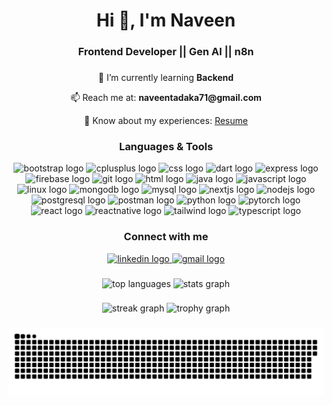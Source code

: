 <h1 align="center">Hi 👋, I'm Naveen</h1>
<h3 align="center">Frontend Developer || Gen AI || n8n</h3>

###

<p align="center">🌱 I’m currently learning <b>Backend</b></p>
<p align="center">📫 Reach me at: <b>naveentadaka71@gmail.com</b></p>
<p align="center">📄 Know about my experiences: 
  <a href="https://docs.google.com/document/d/1krtOVO4e7_tqLC7amQ9yfzhhO1ho0pE5nwAHtNP941U/edit?usp=sharing" target="_blank">Resume</a>
</p>

###

<h3 align="center">Languages & Tools</h3>
<div align="center">
  <img src="https://skillicons.dev/icons?i=bootstrap" height="50" alt="bootstrap logo" />
  <img src="https://skillicons.dev/icons?i=cpp" height="50" alt="cplusplus logo" />
  <img src="https://skillicons.dev/icons?i=css" height="50" alt="css logo" />
  <img src="https://skillicons.dev/icons?i=dart" height="50" alt="dart logo" />
  <img src="https://skillicons.dev/icons?i=express" height="50" alt="express logo" />
  <img src="https://skillicons.dev/icons?i=firebase" height="50" alt="firebase logo" />
  <img src="https://skillicons.dev/icons?i=git" height="50" alt="git logo" />
  <img src="https://skillicons.dev/icons?i=html" height="50" alt="html logo" />
  <img src="https://skillicons.dev/icons?i=java" height="50" alt="java logo" />
  <img src="https://skillicons.dev/icons?i=js" height="50" alt="javascript logo" />
  <img src="https://skillicons.dev/icons?i=linux" height="50" alt="linux logo" />
  <img src="https://skillicons.dev/icons?i=mongodb" height="50" alt="mongodb logo" />
  <img src="https://skillicons.dev/icons?i=mysql" height="50" alt="mysql logo" />
  <img src="https://skillicons.dev/icons?i=nextjs" height="50" alt="nextjs logo" />
  <img src="https://skillicons.dev/icons?i=nodejs" height="50" alt="nodejs logo" />
  <img src="https://skillicons.dev/icons?i=postgres" height="50" alt="postgresql logo" />
  <img src="https://skillicons.dev/icons?i=postman" height="50" alt="postman logo" />
  <img src="https://skillicons.dev/icons?i=py" height="50" alt="python logo" />
  <img src="https://skillicons.dev/icons?i=pytorch" height="50" alt="pytorch logo" />
  <img src="https://skillicons.dev/icons?i=react" height="50" alt="react logo" />
  <img src="https://skillicons.dev/icons?i=react" height="50" alt="reactnative logo" />
  <img src="https://skillicons.dev/icons?i=tailwind" height="50" alt="tailwind logo" />
  <img src="https://skillicons.dev/icons?i=ts" height="50" alt="typescript logo" />
</div>

###

<h3 align="center">Connect with me</h3>
<div align="center">
  <a href="https://linkedin.com/in/naveen tadaka" target="blank">
    <img src="https://img.shields.io/static/v1?message=LinkedIn&logo=linkedin&label=&color=0077B5&logoColor=white&style=for-the-badge" height="25" alt="linkedin logo" />
  </a>
  <a href="mailto:naveentadaka71@gmail.com" target="blank">
    <img src="https://img.shields.io/static/v1?message=Gmail&logo=gmail&label=&color=D14836&logoColor=white&style=for-the-badge" height="25" alt="gmail logo" />
  </a>
</div>

###

<div align="center">
  <img src="https://github-readme-stats.vercel.app/api/top-langs?username=naein19&show_icons=true&locale=en&layout=compact&theme=dracula" height="150" alt="top languages" />
  <img src="https://github-readme-stats.vercel.app/api?username=naein19&show_icons=true&locale=en&theme=dracula" height="150" alt="stats graph" />
</div>

###

<div align="center">
  <img src="https://github-readme-streak-stats.herokuapp.com?user=naein19&theme=dracula" height="150" alt="streak graph" />
  <img src="https://github-profile-trophy.vercel.app/?username=naein19&theme=dracula&row=1&margin-w=8&margin-h=8&no-frame=false" height="150" alt="trophy graph" />
</div>

###




![snake gif](https://github.com/Naein19/Naein19/blob/output/dist/pacman-contribution-graph-dark.svg)


